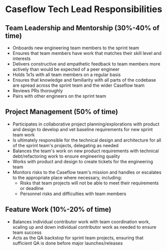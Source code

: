 # Caseflow Tech Lead Responsibilities

## Team Leadership and Mentorship (30%-40% of time)

* Onboards new engineering team members to the sprint team
* Ensures that team members have work that matches their skill level and interests
* Delivers constructive and empathetic feedback to team members more actively than would be expected of a peer engineer
* Holds 1x1s with all team members on a regular basis
* Ensures that knowledge and familiarity with all parts of the codebase are spread across the sprint team and the wider Caseflow team
* Reviews PRs thoroughly
* Pairs with other engineers on the sprint team

## Project Management (50% of time)

* Participates in collaborative project planning/explorations with product and design to develop and vet baseline requirements for new sprint team work
* Is ultimately responsible for the technical design and architecture for all of the sprint team's projects, delegating as needed
* Balances the team's work on new product requirements with technical debt/refactoring work to ensure engineering quality
* Works with product and design to create tickets for the engineering team
* Monitors risks to the Caseflow team's mission and handles or escalates to the appropriate place where necessary, including:
  * Risks that team projects will not be able to meet their requirements or deadline
  * Personnel risks and difficulties with team members

## Feature Work (10%-20% of time)

* Balances individual contributor work with team coordination work, scaling up and down individual contributor work as needed to ensure team success
* Acts as the QA backstop for sprint team projects, ensuring that sufficient QA is done before major launches/releases